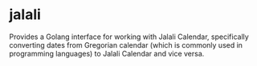 # jalali
Provides a Golang interface for working with Jalali Calendar, specifically converting dates from Gregorian calendar (which is commonly used in programming languages) to Jalali Calendar and vice versa.
